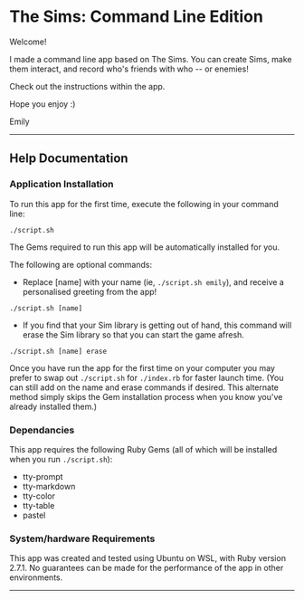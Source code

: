 # The Sims: Command Line Edition

Welcome! 

I made a command line app based on The Sims. You can create Sims, make them interact, and record who's friends with who -- or enemies!

Check out the instructions within the app. 

Hope you enjoy :) 

Emily 

---
## Help Documentation


### Application Installation

To run this app for the first time, execute the following in your command line: 
```
./script.sh
```
The Gems required to run this app will be automatically installed for you.

The following are optional commands: 
- Replace [name] with your name (ie, `./script.sh emily`), and receive a personalised greeting from the app!
```
./script.sh [name]
```
- If you find that your Sim library is getting out of hand, this command will erase the Sim library so that you can start the game afresh. 
```
./script.sh [name] erase
```
Once you have run the app for the first time on your computer you may prefer to swap out `./script.sh` for `./index.rb` for faster launch time. (You can still add on the name and erase commands if desired. This alternate method simply skips the Gem installation process when you know you've already installed them.)

### Dependancies

This app requires the following Ruby Gems (all of which will be installed when you run `./script.sh`):
- tty-prompt
- tty-markdown
- tty-color
- tty-table
- pastel

### System/hardware Requirements

This app was created and tested using Ubuntu on WSL, with Ruby version 2.7.1. No guarantees can be made for the performance of the app in other environments.

---
